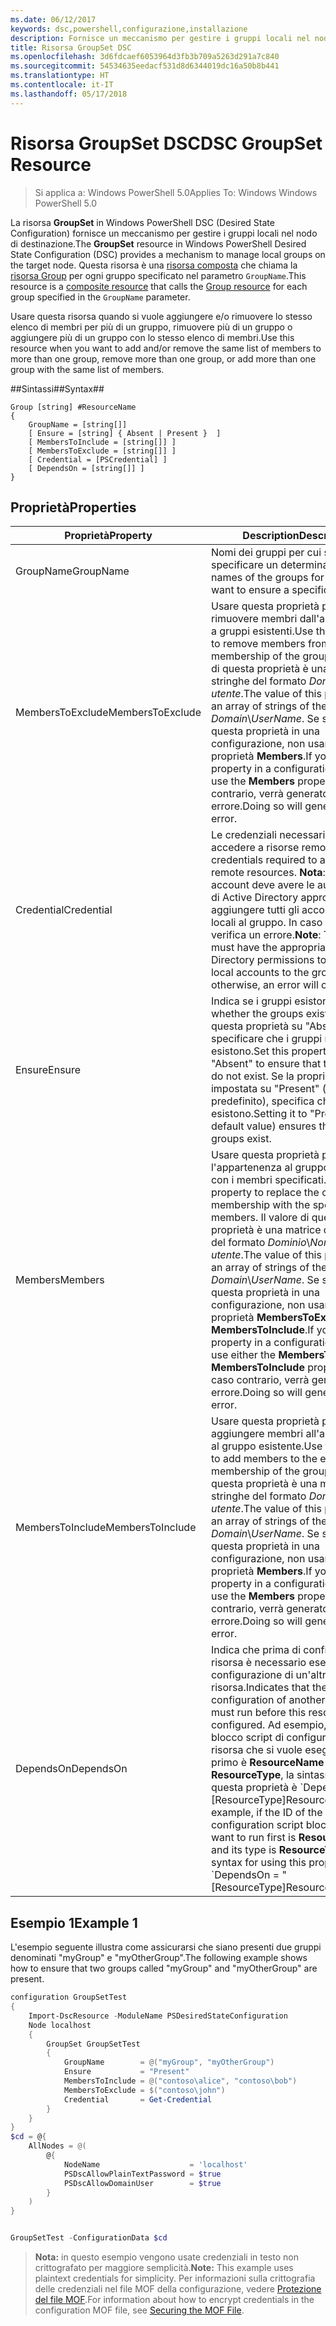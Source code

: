 ```yaml
---
ms.date: 06/12/2017
keywords: dsc,powershell,configurazione,installazione
description: Fornisce un meccanismo per gestire i gruppi locali nel nodo di destinazione.
title: Risorsa GroupSet DSC
ms.openlocfilehash: 3d6fdcaef6053964d3fb3b709a5263d291a7c840
ms.sourcegitcommit: 54534635eedacf531d8d6344019dc16a50b8b441
ms.translationtype: HT
ms.contentlocale: it-IT
ms.lasthandoff: 05/17/2018
---
```

# <a name="dsc-groupset-resource"></a><span data-ttu-id="6c725-104">Risorsa GroupSet DSC</span><span class="sxs-lookup"><span data-stu-id="6c725-104">DSC GroupSet Resource</span></span>

> <span data-ttu-id="6c725-105">Si applica a: Windows PowerShell 5.0</span><span class="sxs-lookup"><span data-stu-id="6c725-105">Applies To: Windows Windows PowerShell 5.0</span></span>

<span data-ttu-id="6c725-106">La risorsa **GroupSet** in Windows PowerShell DSC (Desired State Configuration) fornisce un meccanismo per gestire i gruppi locali nel nodo di destinazione.</span><span class="sxs-lookup"><span data-stu-id="6c725-106">The **GroupSet** resource in Windows PowerShell Desired State Configuration (DSC) provides a mechanism to manage local groups on the target node.</span></span> <span data-ttu-id="6c725-107">Questa risorsa è una [risorsa composta](authoringResourceComposite.md) che chiama la [risorsa Group](groupResource.md) per ogni gruppo specificato nel parametro `GroupName`.</span><span class="sxs-lookup"><span data-stu-id="6c725-107">This resource is a [composite resource](authoringResourceComposite.md) that calls the [Group resource](groupResource.md) for each group specified in the `GroupName` parameter.</span></span>

<span data-ttu-id="6c725-108">Usare questa risorsa quando si vuole aggiungere e/o rimuovere lo stesso elenco di membri per più di un gruppo, rimuovere più di un gruppo o aggiungere più di un gruppo con lo stesso elenco di membri.</span><span class="sxs-lookup"><span data-stu-id="6c725-108">Use this resource when you want to add and/or remove the same list of members to more than one group, remove more than one group, or add more than one group with the same list of members.</span></span>

##<a name="syntax"></a><span data-ttu-id="6c725-109">Sintassi##</span><span class="sxs-lookup"><span data-stu-id="6c725-109">Syntax##</span></span>
```
Group [string] #ResourceName
{
    GroupName = [string[]]
    [ Ensure = [string] { Absent | Present }  ]
    [ MembersToInclude = [string[]] ]
    [ MembersToExclude = [string[]] ]
    [ Credential = [PSCredential] ]
    [ DependsOn = [string[]] ]
}
```

## <a name="properties"></a><span data-ttu-id="6c725-110">Proprietà</span><span class="sxs-lookup"><span data-stu-id="6c725-110">Properties</span></span>

|  <span data-ttu-id="6c725-111">Proprietà</span><span class="sxs-lookup"><span data-stu-id="6c725-111">Property</span></span>  |  <span data-ttu-id="6c725-112">Description</span><span class="sxs-lookup"><span data-stu-id="6c725-112">Description</span></span>   |
|---|---|
| <span data-ttu-id="6c725-113">GroupName</span><span class="sxs-lookup"><span data-stu-id="6c725-113">GroupName</span></span>| <span data-ttu-id="6c725-114">Nomi dei gruppi per cui si vuole specificare un determinato stato.</span><span class="sxs-lookup"><span data-stu-id="6c725-114">The names of the groups for which you want to ensure a specific state.</span></span>|
| <span data-ttu-id="6c725-115">MembersToExclude</span><span class="sxs-lookup"><span data-stu-id="6c725-115">MembersToExclude</span></span>| <span data-ttu-id="6c725-116">Usare questa proprietà per rimuovere membri dall'appartenenza a gruppi esistenti.</span><span class="sxs-lookup"><span data-stu-id="6c725-116">Use this property to remove members from the existing membership of the groups.</span></span> <span data-ttu-id="6c725-117">Il valore di questa proprietà è una matrice di stringhe del formato *Dominio*\\*Nome utente*.</span><span class="sxs-lookup"><span data-stu-id="6c725-117">The value of this property is an array of strings of the form *Domain*\\*UserName*.</span></span> <span data-ttu-id="6c725-118">Se si imposta questa proprietà in una configurazione, non usare la proprietà **Members**.</span><span class="sxs-lookup"><span data-stu-id="6c725-118">If you set this property in a configuration, do not use the **Members** property.</span></span> <span data-ttu-id="6c725-119">In caso contrario, verrà generato un errore.</span><span class="sxs-lookup"><span data-stu-id="6c725-119">Doing so will generate an error.</span></span>|
| <span data-ttu-id="6c725-120">Credential</span><span class="sxs-lookup"><span data-stu-id="6c725-120">Credential</span></span>| <span data-ttu-id="6c725-121">Le credenziali necessarie per accedere a risorse remote.</span><span class="sxs-lookup"><span data-stu-id="6c725-121">The credentials required to access remote resources.</span></span> <span data-ttu-id="6c725-122">**Nota**: questo account deve avere le autorizzazioni di Active Directory appropriate per aggiungere tutti gli account non locali al gruppo. In caso contrario, si verifica un errore.</span><span class="sxs-lookup"><span data-stu-id="6c725-122">**Note**: This account must have the appropriate Active Directory permissions to add all non-local accounts to the group; otherwise, an error will occur.</span></span>
| <span data-ttu-id="6c725-123">Ensure</span><span class="sxs-lookup"><span data-stu-id="6c725-123">Ensure</span></span>| <span data-ttu-id="6c725-124">Indica se i gruppi esistono.</span><span class="sxs-lookup"><span data-stu-id="6c725-124">Indicates whether the groups exist.</span></span> <span data-ttu-id="6c725-125">Impostare questa proprietà su "Absent" per specificare che i gruppi non esistono.</span><span class="sxs-lookup"><span data-stu-id="6c725-125">Set this property to "Absent" to ensure that the groups do not exist.</span></span> <span data-ttu-id="6c725-126">Se la proprietà è impostata su "Present" (valore predefinito), specifica che i gruppi esistono.</span><span class="sxs-lookup"><span data-stu-id="6c725-126">Setting it to "Present" (the default value) ensures that the groups exist.</span></span>|
| <span data-ttu-id="6c725-127">Members</span><span class="sxs-lookup"><span data-stu-id="6c725-127">Members</span></span>| <span data-ttu-id="6c725-128">Usare questa proprietà per sostituire l'appartenenza al gruppo corrente con i membri specificati.</span><span class="sxs-lookup"><span data-stu-id="6c725-128">Use this property to replace the current group membership with the specified members.</span></span> <span data-ttu-id="6c725-129">Il valore di questa proprietà è una matrice di stringhe del formato *Dominio*\\*Nome utente*.</span><span class="sxs-lookup"><span data-stu-id="6c725-129">The value of this property is an array of strings of the form *Domain*\\*UserName*.</span></span> <span data-ttu-id="6c725-130">Se si imposta questa proprietà in una configurazione, non usare la proprietà **MembersToExclude** o **MembersToInclude**.</span><span class="sxs-lookup"><span data-stu-id="6c725-130">If you set this property in a configuration, do not use either the **MembersToExclude** or **MembersToInclude** property.</span></span> <span data-ttu-id="6c725-131">In caso contrario, verrà generato un errore.</span><span class="sxs-lookup"><span data-stu-id="6c725-131">Doing so will generate an error.</span></span>|
| <span data-ttu-id="6c725-132">MembersToInclude</span><span class="sxs-lookup"><span data-stu-id="6c725-132">MembersToInclude</span></span>| <span data-ttu-id="6c725-133">Usare questa proprietà per aggiungere membri all'appartenenza al gruppo esistente.</span><span class="sxs-lookup"><span data-stu-id="6c725-133">Use this property to add members to the existing membership of the group.</span></span> <span data-ttu-id="6c725-134">Il valore di questa proprietà è una matrice di stringhe del formato *Dominio*\\*Nome utente*.</span><span class="sxs-lookup"><span data-stu-id="6c725-134">The value of this property is an array of strings of the form *Domain*\\*UserName*.</span></span> <span data-ttu-id="6c725-135">Se si imposta questa proprietà in una configurazione, non usare la proprietà **Members**.</span><span class="sxs-lookup"><span data-stu-id="6c725-135">If you set this property in a configuration, do not use the **Members** property.</span></span> <span data-ttu-id="6c725-136">In caso contrario, verrà generato un errore.</span><span class="sxs-lookup"><span data-stu-id="6c725-136">Doing so will generate an error.</span></span>|
| <span data-ttu-id="6c725-137">DependsOn</span><span class="sxs-lookup"><span data-stu-id="6c725-137">DependsOn</span></span> | <span data-ttu-id="6c725-138">Indica che prima di configurare la risorsa è necessario eseguire la configurazione di un'altra risorsa.</span><span class="sxs-lookup"><span data-stu-id="6c725-138">Indicates that the configuration of another resource must run before this resource is configured.</span></span> <span data-ttu-id="6c725-139">Ad esempio, se l'ID del blocco script di configurazione della risorsa che si vuole eseguire per primo è __ResourceName__ e il tipo è __ResourceType__, la sintassi per usare questa proprietà è \`DependsOn = "[ResourceType]ResourceName"\`\`.</span><span class="sxs-lookup"><span data-stu-id="6c725-139">For example, if the ID of the resource configuration script block that you want to run first is __ResourceName__ and its type is __ResourceType__, the syntax for using this property is \`DependsOn = "[ResourceType]ResourceName"\`\`.</span></span>|

## <a name="example-1"></a><span data-ttu-id="6c725-140">Esempio 1</span><span class="sxs-lookup"><span data-stu-id="6c725-140">Example 1</span></span>

<span data-ttu-id="6c725-141">L'esempio seguente illustra come assicurarsi che siano presenti due gruppi denominati "myGroup" e "myOtherGroup".</span><span class="sxs-lookup"><span data-stu-id="6c725-141">The following example shows how to ensure that two groups called "myGroup" and "myOtherGroup" are present.</span></span>

```powershell
configuration GroupSetTest
{
    Import-DscResource -ModuleName PSDesiredStateConfiguration
    Node localhost
    {
        GroupSet GroupSetTest
        {
            GroupName        = @("myGroup", "myOtherGroup")
            Ensure           = "Present"
            MembersToInclude = @("contoso\alice", "contoso\bob")
            MembersToExclude = $("contoso\john")
            Credential       = Get-Credential
        }
    }
}
$cd = @{
    AllNodes = @(
        @{
            NodeName                    = 'localhost'
            PSDscAllowPlainTextPassword = $true
            PSDscAllowDomainUser        = $true
        }
    )
}


GroupSetTest -ConfigurationData $cd
```

><span data-ttu-id="6c725-142">**Nota:** in questo esempio vengono usate credenziali in testo non crittografato per maggiore semplicità.</span><span class="sxs-lookup"><span data-stu-id="6c725-142">**Note:** This example uses plaintext credentials for simplicity.</span></span> <span data-ttu-id="6c725-143">Per informazioni sulla crittografia delle credenziali nel file MOF della configurazione, vedere [Protezione del file MOF](secureMOF.md).</span><span class="sxs-lookup"><span data-stu-id="6c725-143">For information about how to encrypt credentials in the configuration MOF file, see [Securing the MOF File](secureMOF.md).</span></span>